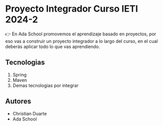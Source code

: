 # Proyecto Integrador Curso IETI 2024-2 #

👉 En Ada School promovemos el aprendizaje basado en proyectos, por eso vas a construir un proyecto integrador a lo largo del curso, en el cual deberás aplicar todo lo que vas aprendiendo.

## Tecnologias

1. Spring 
2. Maven
3. Demas tecnologias por integrar

## Autores

- Christian Duarte
- Ada School